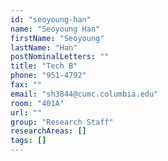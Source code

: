 ```yaml
---
id: "seoyoung-han"
name: "Seoyoung Han"
firstName: "Seoyoung"
lastName: "Han"
postNominalLetters: ""
title: "Tech B"
phone: "951-4792"
fax: ""
email: "sh3844@cumc.columbia.edu"
room: "401A"
url: ""
group: "Research Staff"
researchAreas: []
tags: []
---
```

